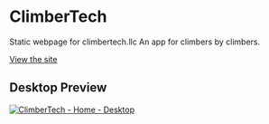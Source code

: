 # ClimberTech

Static webpage for climbertech.llc
An app for climbers by climbers.

[View the site](https://climber.tech)

## Desktop Preview
[![ClimberTech - Home - Desktop](https://res.cloudinary.com/dqhe5ks7u/image/upload/v1543886130/ClimberTech/ss_climbertech.png)](https://climber.tech)
